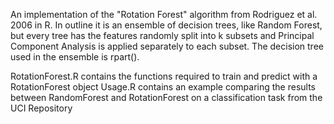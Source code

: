 An implementation of the "Rotation Forest" algorithm from Rodriguez et al. 2006 in R. In outline it is an ensemble of decision trees, like Random Forest, but every tree has the features randomly split into k subsets and Principal Component Analysis is applied separately to each subset. The decision tree used in the ensemble is rpart(). 

RotationForest.R contains the functions required to train and predict with a RotationForest object
Usage.R contains an example comparing the results between RandomForest and RotationForest on a classification task from the UCI Repository
